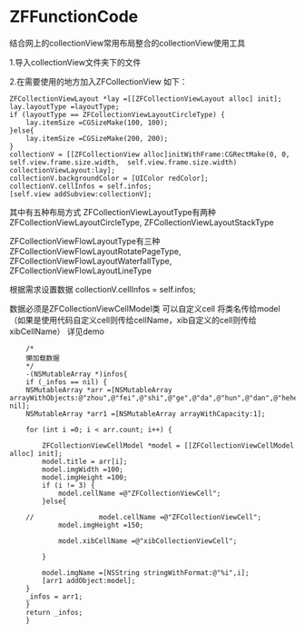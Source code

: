 # ZFFunctionCode

结合网上的collectionView常用布局整合的collectionView使用工具

1.导入collectionView文件夹下的文件

2.在需要使用的地方加入ZFCollectionView
如下：

    ZFCollectionViewLayout *lay =[[ZFCollectionViewLayout alloc] init];
    lay.layoutType =layoutType;
    if (layoutType == ZFCollectionViewLayoutCircleType) {
        lay.itemSize =CGSizeMake(100, 100);
    }else{
        lay.itemSize =CGSizeMake(200, 200);
    }
    collectionV = [[ZFCollectionView alloc]initWithFrame:CGRectMake(0, 0, self.view.frame.size.width,  self.view.frame.size.width) collectionViewLayout:lay];
    collectionV.backgroundColor = [UIColor redColor];
    collectionV.cellInfos = self.infos;
    [self.view addSubview:collectionV];

其中有五种布局方式
ZFCollectionViewLayoutType有两种
ZFCollectionViewLayoutCircleType,
ZFCollectionViewLayoutStackType

ZFCollectionViewFlowLayoutType有三种
ZFCollectionViewFlowLayoutRotatePageType,
ZFCollectionViewFlowLayoutWaterfallType,
ZFCollectionViewFlowLayoutLineType

根据需求设置数据
collectionV.cellInfos = self.infos;

数据必须是ZFCollectionViewCellModel类
可以自定义cell 将类名传给model （如果是使用代码自定义cell则传给cellName，xib自定义的cell则传给xibCellName）
详见demo

        /*
        懒加载数据
        */
        -(NSMutableArray *)infos{
        if (_infos == nil) {
        NSMutableArray *arr =[NSMutableArray arrayWithObjects:@"zhou",@"fei",@"shi",@"ge",@"da",@"hun",@"dan",@"hehe", nil];
        NSMutableArray *arr1 =[NSMutableArray arrayWithCapacity:1];
        
        for (int i =0; i < arr.count; i++) {
            
            ZFCollectionViewCellModel *model = [[ZFCollectionViewCellModel alloc] init];
            model.title = arr[i];
            model.imgWidth =100;
            model.imgHeight =100;
            if (i != 3) {
                model.cellName =@"ZFCollectionViewCell";
            }else{
                
        //                model.cellName =@"ZFCollectionViewCell";
                model.imgHeight =150;

                model.xibCellName =@"xibCollectionViewCell";

            }
            
            model.imgName =[NSString stringWithFormat:@"%i",i];
            [arr1 addObject:model];
        }
        _infos = arr1;
        }
        return _infos;
        }



